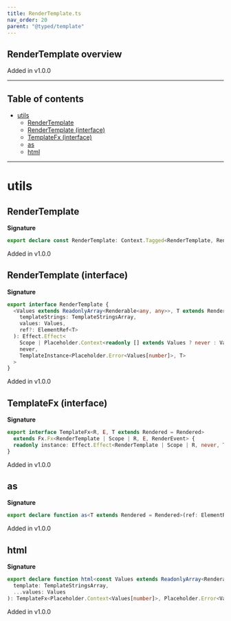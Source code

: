 ```yaml
---
title: RenderTemplate.ts
nav_order: 20
parent: "@typed/template"
---
```


## RenderTemplate overview

Added in v1.0.0

---

<h2 class="text-delta">Table of contents</h2>

- [utils](#utils)
  - [RenderTemplate](#rendertemplate)
  - [RenderTemplate (interface)](#rendertemplate-interface)
  - [TemplateFx (interface)](#templatefx-interface)
  - [as](#as)
  - [html](#html)

---

# utils

## RenderTemplate

**Signature**

```ts
export declare const RenderTemplate: Context.Tagged<RenderTemplate, RenderTemplate>
```

Added in v1.0.0

## RenderTemplate (interface)

**Signature**

```ts
export interface RenderTemplate {
  <Values extends ReadonlyArray<Renderable<any, any>>, T extends Rendered = Rendered>(
    templateStrings: TemplateStringsArray,
    values: Values,
    ref?: ElementRef<T>
  ): Effect.Effect<
    Scope | Placeholder.Context<readonly [] extends Values ? never : Values[number]>,
    never,
    TemplateInstance<Placeholder.Error<Values[number]>, T>
  >
}
```

Added in v1.0.0

## TemplateFx (interface)

**Signature**

```ts
export interface TemplateFx<R, E, T extends Rendered = Rendered>
  extends Fx.Fx<RenderTemplate | Scope | R, E, RenderEvent> {
  readonly instance: Effect.Effect<RenderTemplate | Scope | R, never, TemplateInstance<E, T>>
}
```

Added in v1.0.0

## as

**Signature**

```ts
export declare function as<T extends Rendered = Rendered>(ref: ElementRef<T>)
```

Added in v1.0.0

## html

**Signature**

```ts
export declare function html<const Values extends ReadonlyArray<Renderable<any, any>>>(
  template: TemplateStringsArray,
  ...values: Values
): TemplateFx<Placeholder.Context<Values[number]>, Placeholder.Error<Values[number]>>
```

Added in v1.0.0
